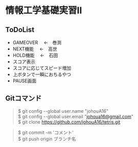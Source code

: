 # 情報工学基礎実習Ⅱ

## ToDoList

- GAMEOVER	　<-　巻渕
- NEXT機能	　<-　高世
- HOLD機能	　<-　石田
- スコア表示
- スコアに応じてスピード増加
- 上ボタンで一瞬におちるやつ
- PAUSE画面


## Gitコマンド

>$ git config --global user.name "johouA16"  
>$ git config --global user.email "johoua16@gmail.com"  
>$ git clone https://github.com/johouA16/tetris.git  

>$ git commit -m 'コメント'  
>$ git push origin ブランチ名
